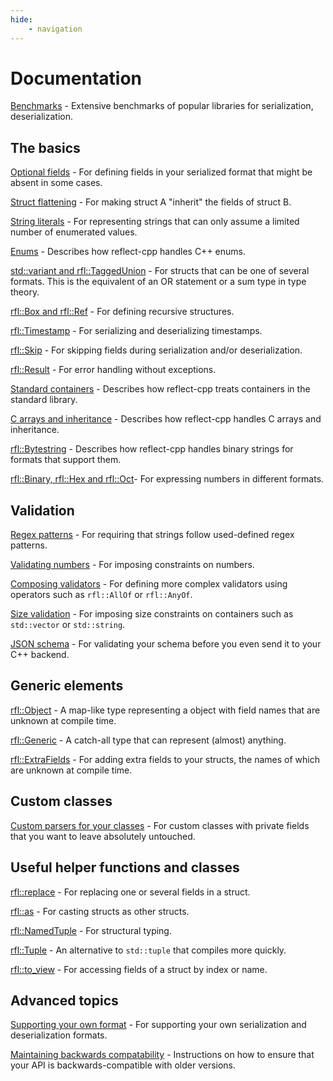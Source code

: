 ```yaml
---
hide:
    - navigation
---
```



# Documentation

[Benchmarks](benchmarks.md) - Extensive benchmarks of popular libraries for serialization, deserialization.

## The basics

<!-- [Structs](structs.md) - Recaps the motivating example in the README. A struct is the equivalent of an AND statement or a product type in type theory. -->

[Optional fields](optional_fields.md) - For defining fields in your serialized format that might be absent in some cases.

[Struct flattening](flatten_structs.md) - For making struct A "inherit" the fields of struct B.

<!-- [Processors](processors.md) - For modifying the structs before serialization and deserialization. For instance, processors can be used to transform all field names from `snake_case` to `camelCase`. -->

<!-- [The rfl::Field-syntax](field_syntax.md) - Describes an alternative syntax which requires slightly more effort, but allows for some powerful functionalities. -->

[String literals](literals.md) - For representing strings that can only assume a limited number of enumerated values.

[Enums](enums.md) - Describes how reflect-cpp handles C++ enums.

[std::variant and rfl::TaggedUnion](variants_and_tagged_unions.md) - For structs that can be one of several formats. This is the equivalent of an OR statement or a sum type in type theory.

[rfl::Box and rfl::Ref](rfl_ref.md) - For defining recursive structures.

[rfl::Timestamp](timestamps.md) - For serializing and deserializing timestamps.

[rfl::Skip](rfl_skip.md) - For skipping fields during serialization and/or deserialization.

[rfl::Result](result.md) - For error handling without exceptions.

[Standard containers](standard_containers.md) - Describes how reflect-cpp treats containers in the standard library.

[C arrays and inheritance](c_arrays_and_inheritance.md) - Describes how reflect-cpp handles C arrays and inheritance. 

[rfl::Bytestring](bytestring.md) - Describes how reflect-cpp handles binary strings for formats that support them. 

[rfl::Binary, rfl::Hex and rfl::Oct](number_systems.md)- For expressing numbers in different formats. 

## Validation

[Regex patterns](patterns.md) - For requiring that strings follow used-defined regex patterns.

[Validating numbers](validating_numbers.md) - For imposing constraints on numbers.

[Composing validators](composing_validators.md) - For defining more complex validators using operators such as `rfl::AllOf` or `rfl::AnyOf`.

[Size validation](size_validation.md) - For imposing size constraints on containers such as `std::vector` or `std::string`.

[JSON schema](json_schema.md) - For validating your schema before you even send it to your C++ backend.

## Generic elements

[rfl::Object](object.md) - A map-like type representing a object with field names that are unknown at compile time.

[rfl::Generic](generic.md) - A catch-all type that can represent (almost) anything.

[rfl::ExtraFields](extra_fields.md) - For adding extra fields to your structs, the names of which are unknown at compile time.

## Custom classes

<!-- [Custom classes](custom_classes.md) - For custom classes with private fields. -->

[Custom parsers for your classes](custom_parser.md) - For custom classes with private fields that you want to leave absolutely untouched.

## Useful helper functions and classes

[rfl::replace](replace.md) - For replacing one or several fields in a struct.

[rfl::as](as.md) - For casting structs as other structs.

[rfl::NamedTuple](named_tuple.md) - For structural typing.

[rfl::Tuple](rfl_tuple.md) - An alternative to `std::tuple` that compiles more quickly.

[rfl::to_view](to_view.md) - For accessing fields of a struct by index or name.

<!-- ## 6) Supported formats

[JSON](json.md)

[BSON](bson.md)

[CBOR](cbor.md)

[flexbuffers](flexbuffers.md)

[msgpack](msgpack.md)

[TOML](toml.md)

[XML](xml.md)

[YAML](yaml.md) -->

## Advanced topics

[Supporting your own format](supporting_your_own_format.md) - For supporting your own serialization and deserialization formats.

[Maintaining backwards compatability](backwards_compatability.md) - Instructions on how to ensure that your API is backwards-compatible with older versions.
